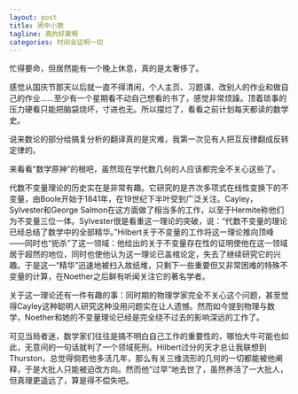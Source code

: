 ```yaml
---
layout: post
title: 周中小憩
tagline: 真的好累啊
categories: 时间会证明一切
---
```


忙得要命，但居然能有一个晚上休息，真的是太奢侈了。

感觉从国庆节那天以后就一直不得清闲，个人主页、习题课、改别人的作业和做自己的作业……至少有一个星期看不动自己想看的书了，感觉非常烦躁。顶着琐事的压力硬看只能把脑袋烧坏，寸进也无。所以摆烂了，看看之前计划每天都读的数学史。

说来数论的部分给搞复分析的翻译真的是灾难，我第一次见有人把互反律翻成反转定律的。

来看看“数学原神”的根吧，虽然现在学代数几何的人应该都完全不关心这些了。

代数不变量理论的历史实在是非常有趣。它研究的是齐次多项式在线性变换下的不变量，由Boole开始于1841年，在19世纪下半叶受到广泛关注。Cayley，Sylvester和George Salmon在这方面做了相当多的工作，以至于Hermite称他们为不变量三位一体。Sylvester很是看重这一理论的突破，说：“代数不变量的理论已经总结了数学中的全部精华。”Hilbert关于不变量的工作将这一理论推向顶峰——同时也“扼杀”了这一领域：他给出的关于不变量存在性的证明使他在这一领域居于超然的地位，同时也使他认为这一理论已盖棺论定，失去了继续研究它的兴趣。于是这一“精华”迅速地被扫入故纸堆，只剩下一些重要但又非常困难的特殊不变量的计算，在Noether之后鲜有听闻关注它的著名学者。

关于这一理论还有一件有趣的事：同时期的物理学家完全不关心这个问题，甚至觉得Cayley这种聪明人研究这种没用问题实在让人遗憾。然而如今提到物理与数学，Noether和她的不变量理论已经是完全绕不过去的影响深远的工作了。

可见当局者迷，数学家们往往是搞不明白自己工作的重要性的，哪怕大牛可能也如此，无意间的一句话就判了一个领域死刑。Hilbert过分的天才总让我联想到Thurston，总觉得倘若他多活几年，那么有关三维流形的几何的一切都能被他阐释，于是大批人只能被迫改方向。然而他“过早”地去世了，虽然养活了一大批人，但真理更遥远了，算是得不偿失吧。